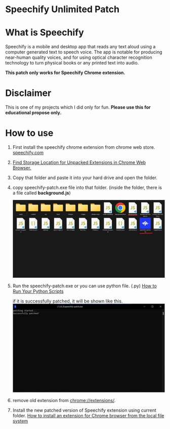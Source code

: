 # Speechify Unlimited Patch

# What is Speechify

Speechify is a mobile and desktop app that reads any text aloud using a computer generated text to speech voice. The app is notable for producing near-human quality voices, and for using optical character recognition technology to turn physical books or any printed text into audio.

**This patch only works for Speechify Chrome extension.**

# Disclaimer
This is one of my projects which I did only for fun.
**Please use this for educational propose only.**

# How to use
  1. First install the speechify chrome extension from chrome web store. [speechify.com](https://speechify.com/)

  2. [Find Storage Location for Unpacked Extensions in Chrome Web Browser.](https://stackoverflow.com/a/14544700/15084645)

  3. Copy that folder and paste it into your hard drive and open the folder.
  
  4. copy speechify-patch.exe file into that folder.
  (inside the folder, there is a file called **background.js**)

        ![speechify folder](./assets/images/speechify-folder.jpg "inside of speechify folder")

  5. Run the speechify-patch.exe or you can use python file. (.py) 
  [How to Run Your Python Scripts](https://realpython.com/run-python-scripts/)

        if it is successfully patched, it will be shown like this.
        ![successfully patched!](./assets/images/patch-success.jpg "successfully patched")

  6. remove old extension from [chrome://extensions/](chrome://extensions/).

  7. Install the new patched version of Speechify extension using current folder.
  [How to install an extension for Chrome browser from the local file system](https://www.youtube.com/watch?v=dhaGRJvJAII)



